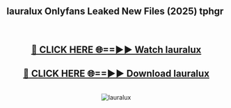 <h2>lauralux Onlyfans Leaked New Files (2025) tphgr</h2>
<br>
<div align="center">
<h2><a href="https://mediafiles.top/lauralux&ref=git" rel="nofollow">🔴 CLICK HERE 🌐==►► Watch lauralux</a></h2>
<h2><a href="https://mediafiles.top/lauralux&ref=git" rel="nofollow">🔴 CLICK HERE 🌐==►► Download lauralux</a></h2>
<br>
<a href="https://mediafiles.top/lauralux&ref=git" rel="nofollow" data-target="animated-image.originalLink"><img src="https://i.ibb.co.com/xMMVF88/686577567.gif" alt="lauralux" style="max-width: 100%; display: inline-block;" data-target="animated-image.originalImage"></a>
</div>
<br>
<br>
